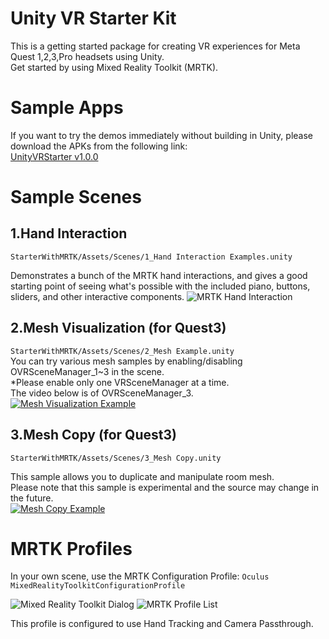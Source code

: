 # Unity VR Starter Kit
This is a getting started package for creating VR experiences for Meta Quest 1,2,3,Pro headsets using Unity.  
Get started by using Mixed Reality Toolkit (MRTK).

# Sample Apps
If you want to try the demos immediately without building in Unity, please download the APKs from the following link:  
[UnityVRStarter v1.0.0](https://github.com/TakashiYoshinaga/UnityVRStarter/releases/tag/v1.0.0)

# Sample Scenes
## 1.Hand Interaction

`StarterWithMRTK/Assets/Scenes/1_Hand Interaction Examples.unity`

Demonstrates a bunch of the MRTK hand interactions, and gives a good starting point of seeing what's possible with the included piano, buttons, sliders, and other interactive components.
![MRTK Hand Interaction](ReadmeFiles/MRTKHandInteractions.jpg)

## 2.Mesh Visualization (for Quest3)

`StarterWithMRTK/Assets/Scenes/2_Mesh Example.unity`  
You can try various mesh samples by enabling/disabling OVRSceneManager_1~3 in the scene.  
*Please enable only one VRSceneManager at a time.  
The video below is of OVRSceneManager_3.  
[![Mesh Visualization Example](https://img.youtube.com/vi/HVR5cXg5MSk/0.jpg)](https://www.youtube.com/watch?v=HVR5cXg5MSk)

## 3.Mesh Copy (for Quest3)

`StarterWithMRTK/Assets/Scenes/3_Mesh Copy.unity`  

This sample allows you to duplicate and manipulate room mesh.  
Please note that this sample is experimental and the source may change in the future.  
[![Mesh Copy Example](https://img.youtube.com/vi/BvuRo9tyMtM/0.jpg)](https://www.youtube.com/watch?v=BvuRo9tyMtM)


# MRTK Profiles
In your own scene, use the MRTK Configuration Profile:
`Oculus MixedRealityToolkitConfigurationProfile`

![Mixed Reality Toolkit Dialog](ReadmeFiles/MixedRealityToolkit.png)
![MRTK Profile List](ReadmeFiles/MRTKProfiles.png)

This profile is configured to use Hand Tracking and Camera Passthrough.
